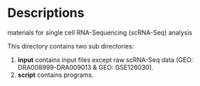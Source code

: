 # Descriptions

materials for single cell RNA-Sequencing (scRNA-Seq) analysis

This directory contains two sub directories:
1. **input** contains input files except raw scRNA-Seq data (GEO: DRA008999-DRA009013 & GEO: GSE126030).
2. **script** contains programs.
